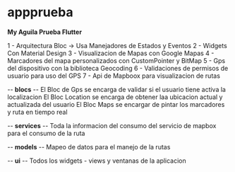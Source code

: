 # appprueba

<b>My Aguila Prueba Flutter</b>

1 - Arquitectura Bloc -> Usa Manejadores de Estados y Eventos
2 - Widgets Con Material Design
3 - Visualizacion de Mapas con Google Mapas
4 - Marcadores del mapa personalizados con CustomPointer y BitMap
5 - Gps del dispositivo con la biblioteca Geocoding
6 - Validaciones de permisos de usuario para uso del GPS
7 - Api de Mapboox para visualizacion de rutas

-- <b>blocs</b> --
El Bloc de Gps se encarga de validar si el usuario tiene activa la localizacion
El Bloc Location se encarga de obtener laa ubicacion actual y actualizada del usuario
El Bloc Maps se encargar de pintar los marcadores y ruta en tiempo real

-- <b>services</b> --
Toda la informacion del consumo del servicio de mapbox para el consumo de la ruta

-- <b>models</b> --
Mapeo de datos para el manejo de la rutas

-- <b>ui</b> --
Todos los widgets - views y ventanas de la aplicacion




